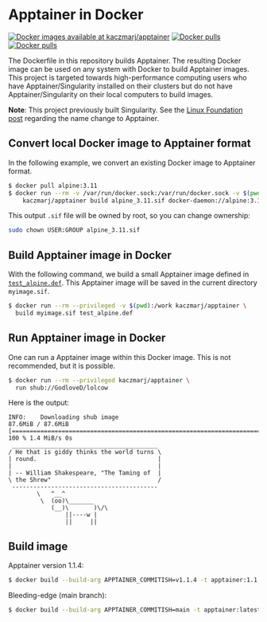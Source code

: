# Apptainer in Docker

[![Docker images available at kaczmarj/apptainer](https://img.shields.io/badge/DockerHub-kaczmarj/apptainer-blue)](https://hub.docker.com/r/kaczmarj/apptainer)
[![Docker pulls](https://img.shields.io/docker/pulls/kaczmarj/apptainer)](https://hub.docker.com/r/kaczmarj/apptainer)
[![Docker pulls](https://img.shields.io/docker/pulls/kaczmarj/singularity)](https://hub.docker.com/r/kaczmarj/singularity)

The Dockerfile in this repository builds Apptainer. The resulting Docker image can be used on any system with Docker to build Apptainer images. This project is targeted towards high-performance computing users who have Apptainer/Singularity installed on their clusters but do not have Apptainer/Singularity on their local computers to build images.

**Note**: This project previously built Singularity.
See the [Linux Foundation post](https://www.linuxfoundation.org/press-release/new-linux-foundation-project-accelerates-collaboration-on-container-systems-between-enterprise-and-high-performance-computing-environments/) regarding the name change to Apptainer.

## Convert local Docker image to Apptainer format

In the following example, we convert an existing Docker image to Apptainer format.

```bash
$ docker pull alpine:3.11
$ docker run --rm -v /var/run/docker.sock:/var/run/docker.sock -v $(pwd):/work \
    kaczmarj/apptainer build alpine_3.11.sif docker-daemon://alpine:3.11
```

This output `.sif` file will be owned by root, so you can change ownership:

```bash
sudo chown USER:GROUP alpine_3.11.sif
```

## Build Apptainer image in Docker

With the following command, we build a small Apptainer image defined in [`test_alpine.def`](test_alpine.def). This Apptainer image will be saved in the current directory `myimage.sif`.

```bash
$ docker run --rm --privileged -v $(pwd):/work kaczmarj/apptainer \
  build myimage.sif test_alpine.def
```

## Run Apptainer image in Docker

One can run a Apptainer image within this Docker image. This is not recommended, but it is possible.

```bash
$ docker run --rm --privileged kaczmarj/apptainer \
  run shub://GodloveD/lolcow
```

Here is the output:

```
INFO:    Downloading shub image
87.6MiB / 87.6MiB [======================================================================================================================================================] 100 % 1.4 MiB/s 0s
 _________________________________________
/ He that is giddy thinks the world turns \
| round.                                  |
|                                         |
| -- William Shakespeare, "The Taming of  |
\ the Shrew"                              /
 -----------------------------------------
        \   ^__^
         \  (oo)\_______
            (__)\       )\/\
                ||----w |
                ||     ||
```

## Build image

Apptainer version 1.1.4:

```bash
$ docker build --build-arg APPTAINER_COMMITISH=v1.1.4 -t apptainer:1.1.4 .
```

Bleeding-edge (main branch):

```bash
$ docker build --build-arg APPTAINER_COMMITISH=main -t apptainer:latest .
```
